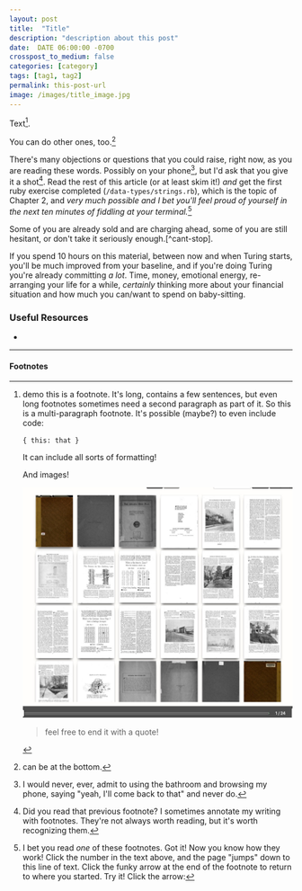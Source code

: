 ```yaml
---
layout: post
title:  "Title"
description: "description about this post"
date:  DATE 06:00:00 -0700
crosspost_to_medium: false
categories: [category]
tags: [tag1, tag2]
permalink: this-post-url
image: /images/title_image.jpg
---
```



Text[^fn1]. 
  
You can do other ones, too.[^like-this]
<!--more-->


There's many objections or questions that you could raise, right now, as you are reading these words. Possibly on your phone[^i-would-never], but I'd ask that you give it a shot[^did-you-read-the-footnote]. Read the rest of this article (or at least skim it!) _and_ get the first ruby exercise completed (`/data-types/strings.rb`), which is the topic of Chapter 2, and _very much possible and I bet you'll feel proud of yourself in the next ten minutes of fiddling at your terminal._[^now-you-know]

[^i-would-never]: I would never, ever, admit to using the bathroom and browsing my phone, saying "yeah, I'll come back to that" and never do.
[^did-you-read-the-footnote]: Did you read that previous footnote? I sometimes annotate my writing with footnotes. They're not always worth reading, but it's worth recognizing them.
[^now-you-know]: I bet you read _one_ of these footnotes. Got it! Now you know how they work! Click the number in the text above, and the page "jumps" down to this line of text. Click the funky arrow at the end of the footnote to return to where you started. Try it! Click the arrow: 

Some of you are already sold and are charging ahead, some of you are still hesitant, or don't take it seriously enough.[^cant-stop]. 

If you spend 10 hours on this material, between now and when Turing starts, you'll be much improved from your baseline, and if you're doing Turing you're already committing _a lot_. Time, money, emotional energy, re-arranging your life for a while, _certainly_ thinking more about your financial situation and how much you can/want to spend on baby-sitting. 



### Useful Resources

- []()

--------------------

#### Footnotes 

[^fn1]: demo this is a footnote. It's long, contains a few sentences, but even long footnotes sometimes need a second paragraph as part of it. 
    So this is a multi-paragraph footnote.
    It's possible  (maybe?) to even include code:
    ```
    { this: that }
    ```
    
    It can include all sorts of formatting!
    
    And images!
    
    ![an image](/images_2020/1922-zoning-plan.jpg)
    
    > feel free to end it with a quote!

[^like-this]: can be at the bottom. 